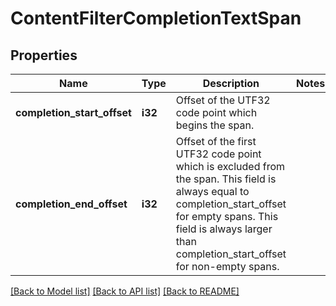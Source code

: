 # ContentFilterCompletionTextSpan

## Properties

Name | Type | Description | Notes
------------ | ------------- | ------------- | -------------
**completion_start_offset** | **i32** | Offset of the UTF32 code point which begins the span. | 
**completion_end_offset** | **i32** | Offset of the first UTF32 code point which is excluded from the span.  This field is always equal to completion_start_offset for empty spans.  This field is always larger than completion_start_offset for non-empty spans. | 

[[Back to Model list]](../README.md#documentation-for-models) [[Back to API list]](../README.md#documentation-for-api-endpoints) [[Back to README]](../README.md)


